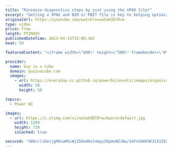 ```yaml
---
title: "Minimize diagnostics steps by just using the VPAX file!"
excerpt: "Getting a VPAX and BIM or PBIT file is key to helping optimize your Power BI dataset. We look at them all the time. Patrick shows how you can simplify this by just using the VPAX file!  DAX Studio: https://daxstudio.org  Tabular Editor: https://tabulareditor.com/  📢 Become a member: https://guyinacu.be/membership"
originalUrl: https://youtube.com/watch?v=owSaH3DlRrw
type: video
price: Free
length: PT2M49S
publishedDateTime: 2023-04-13T15:00:36Z
heat: 50

featuredContent: "<iframe width=\"800\" height=\"500\" frameborder=\"0\" src=\"https://www.youtube.com/embed/owSaH3DlRrw\" allow=\"accelerometer; autoplay; encrypted-media; gyroscope; picture-in-picture\" allowfullscreen></iframe>"

provider:
  name: Guy in a Cube
  domain: guyinacube.com
  images:
    - url: https://everyday-cc.github.io/powerbi/assets/images/organizations/guyinacube.com-50x50.jpg
      width: 50
      height: 50

topics:
  - Power BI

images:
  - url: https://i.ytimg.com/vi/owSaH3DlRrw/maxresdefault.jpg
    width: 1280
    height: 720
    isCached: true

secured: "508crl1KetjgMOvaMtLWjZSOe40ul4epyZ9pHvNZJ8w/16FnSHXE9K3iX1IECiPSBXHhHj2KV8ZhkpfqlbaS1DKCuAcXgx+TGfXT/iRCPGBVC+DsAZOzNAaX2tQaIGO6zInvDPp7UxkEpvRLBlbs5pJPy7fZtlfgT1lRTKNAHFoET3wUIbI7DrW14D8FyZxaXWeikK0yUT3OicztlIdOU2VPKlqmdb9tVilroOoN+UqrSXWwL8zOJhNAZAzJjT8NF5ehbxitwN3fjzXTj+MtY7xU1kTLupyqm8prhxAkgG9N0WCgaxXi3mhuknVbDs7B9sQprqWUQf7T/W2FFyyDXNdrHtwp2abo0OqgLHX5iKKL6ZBYjRfG7hP/FveuhG+G03xvzx2YbOrhtcVDLkB4AI0m2XzdvZiWlKizf1rgov4=;gintbIxcK3BTuVN/n8F4Dg=="
---
```


